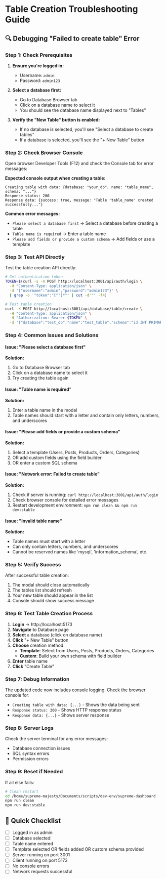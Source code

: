 # Table Creation Troubleshooting Guide

## 🔍 Debugging "Failed to create table" Error

### **Step 1: Check Prerequisites**

1. **Ensure you're logged in:**
   - Username: `admin`
   - Password: `admin123`

2. **Select a database first:**
   - Go to Database Browser tab
   - Click on a database name to select it
   - You should see the database name displayed next to "Tables"

3. **Verify the "New Table" button is enabled:**
   - If no database is selected, you'll see "Select a database to create tables"
   - If a database is selected, you'll see the "+ New Table" button

### **Step 2: Check Browser Console**

Open browser Developer Tools (F12) and check the Console tab for error messages:

**Expected console output when creating a table:**
```
Creating table with data: {database: "your_db", name: "table_name", schema: "..."}
Response status: 200
Response data: {success: true, message: "Table 'table_name' created successfully..."}
```

**Common error messages:**
- `Please select a database first` → Select a database before creating a table
- `Table name is required` → Enter a table name
- `Please add fields or provide a custom schema` → Add fields or use a template

### **Step 3: Test API Directly**

Test the table creation API directly:

```bash
# Get authentication token
TOKEN=$(curl -s -X POST http://localhost:3001/api/auth/login \
  -H "Content-Type: application/json" \
  -d '{"username":"admin","password":"admin123"}' \
  | grep -o '"token":"[^"]*"' | cut -d'"' -f4)

# Test table creation
curl -X POST http://localhost:3001/api/database/table/create \
  -H "Content-Type: application/json" \
  -H "Authorization: Bearer $TOKEN" \
  -d '{"database":"test_db","name":"test_table","schema":"id INT PRIMARY KEY"}'
```

### **Step 4: Common Issues and Solutions**

#### **Issue: "Please select a database first"**
**Solution:** 
1. Go to Database Browser tab
2. Click on a database name to select it
3. Try creating the table again

#### **Issue: "Table name is required"**
**Solution:**
1. Enter a table name in the modal
2. Table names should start with a letter and contain only letters, numbers, and underscores

#### **Issue: "Please add fields or provide a custom schema"**
**Solution:**
1. Select a template (Users, Posts, Products, Orders, Categories)
2. OR add custom fields using the field builder
3. OR enter a custom SQL schema

#### **Issue: "Network error: Failed to create table"**
**Solution:**
1. Check if server is running: `curl http://localhost:3001/api/auth/login`
2. Check browser console for detailed error messages
3. Restart development environment: `npm run clean && npm run dev:stable`

#### **Issue: "Invalid table name"**
**Solution:**
- Table names must start with a letter
- Can only contain letters, numbers, and underscores
- Cannot be reserved names like 'mysql', 'information_schema', etc.

### **Step 5: Verify Success**

After successful table creation:
1. The modal should close automatically
2. The tables list should refresh
3. Your new table should appear in the list
4. Console should show success message

### **Step 6: Test Table Creation Process**

1. **Login** → http://localhost:5173
2. **Navigate** to Database page
3. **Select** a database (click on database name)
4. **Click** "+ New Table" button
5. **Choose** creation method:
   - **Template**: Select from Users, Posts, Products, Orders, Categories
   - **Custom**: Build your own schema with field builder
6. **Enter** table name
7. **Click** "Create Table"

### **Step 7: Debug Information**

The updated code now includes console logging. Check the browser console for:
- `Creating table with data: {...}` - Shows the data being sent
- `Response status: 200` - Shows HTTP response status
- `Response data: {...}` - Shows server response

### **Step 8: Server Logs**

Check the server terminal for any error messages:
- Database connection issues
- SQL syntax errors
- Permission errors

### **Step 9: Reset if Needed**

If all else fails:
```bash
# Clean restart
cd /home/supreme-majesty/Documents/scripts/dev-env/supreme-dashboard
npm run clean
npm run dev:stable
```

## 🎯 Quick Checklist

- [ ] Logged in as admin
- [ ] Database selected
- [ ] Table name entered
- [ ] Template selected OR fields added OR custom schema provided
- [ ] Server running on port 3001
- [ ] Client running on port 5173
- [ ] No console errors
- [ ] Network requests successful
